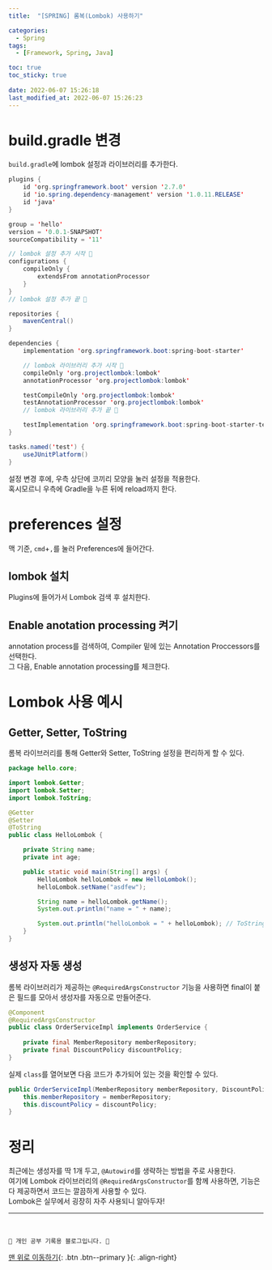 ```yaml
---
title:  "[SPRING] 롬복(Lombok) 사용하기"

categories:
  - Spring
tags:
  - [Framework, Spring, Java]

toc: true
toc_sticky: true
 
date: 2022-06-07 15:26:18
last_modified_at: 2022-06-07 15:26:23
---
```


# build.gradle 변경
`build.gradle`에 lombok 설정과 라이브러리를 추가한다.
```java
plugins {
	id 'org.springframework.boot' version '2.7.0'
	id 'io.spring.dependency-management' version '1.0.11.RELEASE'
	id 'java'
}

group = 'hello'
version = '0.0.1-SNAPSHOT'
sourceCompatibility = '11'

// lombok 설정 추가 시작 🌟
configurations {
	compileOnly {
		extendsFrom annotationProcessor
	}
}
// lombok 설정 추가 끝 🌟

repositories {
	mavenCentral()
}

dependencies {
	implementation 'org.springframework.boot:spring-boot-starter'

	// lombok 라이브러리 추가 시작 🌟
	compileOnly 'org.projectlombok:lombok'
	annotationProcessor 'org.projectlombok:lombok'

	testCompileOnly 'org.projectlombok:lombok'
	testAnnotationProcessor 'org.projectlombok:lombok'
	// lombok 라이브러리 추가 끝 🌟

	testImplementation 'org.springframework.boot:spring-boot-starter-test'
}

tasks.named('test') {
	useJUnitPlatform()
}
```
설정 변경 후에, 우측 상단에 코끼리 모양을 눌러 설정을 적용한다.<br>
혹시모르니 우측에 Gradle을 누른 뒤에 reload까지 한다.

# preferences 설정
맥 기준, `cmd`+`,`를 눌러 Preferences에 들어간다.<br>

## lombok 설치
Plugins에 들어가서 Lombok 검색 후 설치한다.

## Enable anotation processing 켜기
annotation process를 검색하여, Compiler 밑에 있는 Annotation Proccessors를 선택한다.<br>
그 다음, Enable annotation processing를 체크한다.

# Lombok 사용 예시
## Getter, Setter, ToString
롬복 라이브러리를 통해 Getter와 Setter, ToString 설정을 편리하게 할 수 있다.
```java
package hello.core;

import lombok.Getter;
import lombok.Setter;
import lombok.ToString;

@Getter
@Setter
@ToString
public class HelloLombok {

    private String name;
    private int age;

    public static void main(String[] args) {
        HelloLombok helloLombok = new HelloLombok();
        helloLombok.setName("asdfew");

        String name = helloLombok.getName();
        System.out.println("name = " + name);

        System.out.println("helloLombok = " + helloLombok); // ToString 호출
    }
}
```
## 생성자 자동 생성
롬복 라이브러리가 제공하는 `@RequiredArgsConstructor` 기능을 사용하면 final이 붙은 필드를 모아서 생성자를 자동으로 만들어준다.
```java
@Component
@RequiredArgsConstructor
public class OrderServiceImpl implements OrderService {
    
    private final MemberRepository memberRepository;
    private final DiscountPolicy discountPolicy;
}
```
실제 `class`를 열어보면 다음 코드가 추가되어 있는 것을 확인할 수 있다.
```java
public OrderServiceImpl(MemberRepository memberRepository, DiscountPolicy discountPolicy) {
    this.memberRepository = memberRepository;
    this.discountPolicy = discountPolicy;
}
```

# 정리
최근에는 생성자를 딱 1개 두고, `@Autowird`를 생략하는 방법을 주로 사용한다.<br>
여기에 Lombok 라이브러리의 `@RequiredArgsConstructor`를 함께 사용하면, 기능은 다 제공하면서 코드는 깔끔하게 사용할 수 있다.<br>
Lombok은 실무에서 굉장히 자주 사용되니 알아두자!

***
<br>

    💛 개인 공부 기록용 블로그입니다. 👻

[맨 위로 이동하기](#){: .btn .btn--primary }{: .align-right}
